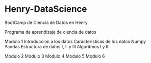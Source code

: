 # Henry-DataScience
 BootCamp de Ciencia de Datos en Henry

 Programa de aprendizaje de ciencia de datos

 Modulo 1
    Introduccion a los datos
    Caracteristicas de los datos
    Numpy
    Pandas
    Estructura de datos I, II y III
    Algoritmos I y II

Modulo 2
Modulo 3
Modulo 4
Modulo 5
Modulo 6